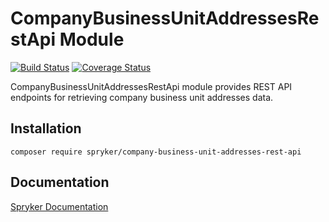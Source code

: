 # CompanyBusinessUnitAddressesRestApi Module
[![Build Status](https://travis-ci.org/spryker/company-business-unit-addresses-rest-api.svg)](https://travis-ci.org/spryker/company-business-unit-addresses-rest-api)
[![Coverage Status](https://coveralls.io/repos/github/spryker/company-business-unit-addresses-rest-api/badge.svg)](https://coveralls.io/github/spryker/company-business-unit-addresses-rest-api)

CompanyBusinessUnitAddressesRestApi module provides REST API endpoints for retrieving company business unit addresses data.

## Installation

```
composer require spryker/company-business-unit-addresses-rest-api
```

## Documentation

[Spryker Documentation](https://academy.spryker.com/developing_with_spryker/module_guide/modules.html)
